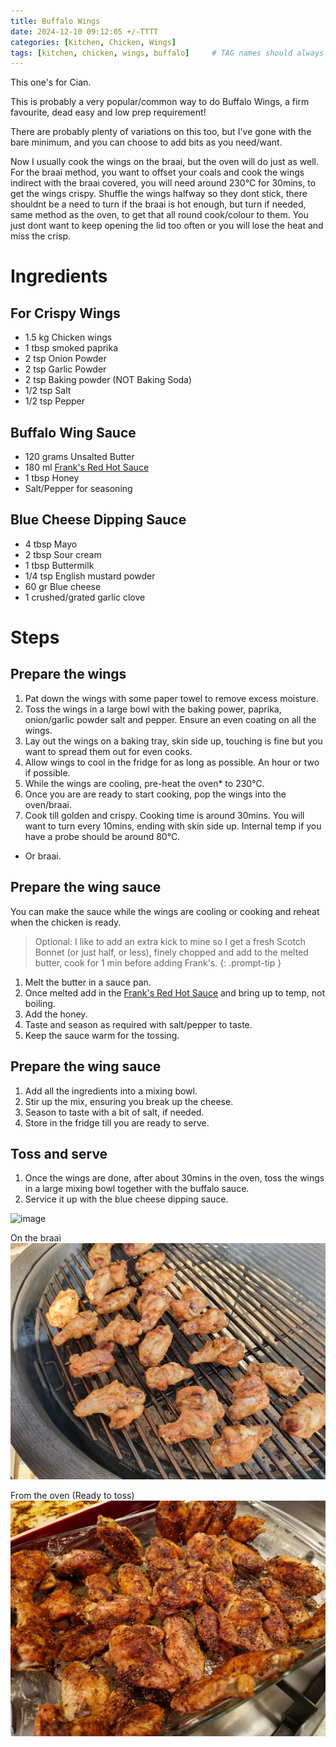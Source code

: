 ```yaml
---
title: Buffalo Wings
date: 2024-12-10 09:12:05 +/-TTTT
categories: [Kitchen, Chicken, Wings]
tags: [kitchen, chicken, wings, buffalo]     # TAG names should always be lowercase
---
```


This one's for Cian.

This is probably a very popular/common way to do Buffalo Wings, a firm favourite, dead easy and low prep requirement!

There are probably plenty of variations on this too, but I've gone with the bare minimum, and you can choose to add bits as you need/want.

Now I usually cook the wings on the braai, but the oven will do just as well. For the braai method, you want to offset your coals and cook the wings indirect with the braai covered, you will need around 230&deg;C for 30mins, to get the wings crispy. Shuffle the wings halfway so they dont stick, there shouldnt be a need to turn if the braai is hot enough, but turn if needed, same method as the oven, to get that all round cook/colour to them. You just dont want to keep opening the lid too often or you will lose the heat and miss the crisp.

# Ingredients

## For Crispy Wings
- 1.5 kg Chicken wings
- 1 tbsp smoked paprika
- 2 tsp Onion Powder
- 2 tsp Garlic Powder
- 2 tsp Baking powder (NOT Baking Soda)
- 1/2 tsp Salt
- 1/2 tsp Pepper

## Buffalo Wing Sauce
- 120 grams Unsalted Butter
- 180 ml <a href="https://amzn.eu/d/iR3vThY" target="_blank">Frank's Red Hot Sauce</a>
- 1 tbsp Honey
- Salt/Pepper for seasoning

## Blue Cheese Dipping Sauce
- 4 tbsp Mayo
- 2 tbsp Sour cream
- 1 tbsp Buttermilk
- 1/4 tsp English mustard powder
- 60 gr Blue cheese
- 1 crushed/grated garlic clove

# Steps

## Prepare the wings
1. Pat down the wings with some paper towel to remove excess moisture.
2. Toss the wings in a large bowl with the baking power, paprika, onion/garlic powder salt and pepper. Ensure an even coating on all the wings.
3. Lay out the wings on a baking tray, skin side up, touching is fine but you want to spread them out for even cooks.
4. Allow wings to cool in the fridge for as long as possible. An hour or two if possible.
5. While the wings are cooling, pre-heat the oven* to 230&deg;C.
6. Once you are are ready to start cooking, pop the wings into the oven/braai.
7. Cook till golden and crispy. Cooking time is around 30mins. You will want to turn every 10mins, ending with skin side up. Internal temp if you have a probe should be around 80&deg;C.

* Or braai.

## Prepare the wing sauce

You can make the sauce while the wings are cooling or cooking and reheat when the chicken is ready.

> Optional: I like to add an extra kick to mine so I get a fresh Scotch Bonnet (or just half, or less), finely chopped and add to the melted butter, cook for 1 min before adding Frank's.
{: .prompt-tip }

1. Melt the butter in a sauce pan.
2. Once melted add in the <a href="https://amzn.eu/d/iR3vThY" target="_blank">Frank's Red Hot Sauce</a> and bring up to temp, not boiling.
3. Add the honey.
4. Taste and season as required with salt/pepper to taste.
5. Keep the sauce warm for the tossing.

## Prepare the wing sauce

1. Add all the ingredients into a mixing bowl.
2. Stir up the mix, ensuring you break up the cheese.
3. Season to taste with a bit of salt, if needed.
4. Store in the fridge till you are ready to serve.

## Toss and serve

1. Once the wings are done, after about 30mins in the oven, toss the wings in a large mixing bowl together with the buffalo sauce.
2. Service it up with the blue cheese dipping sauce.

 ![image](/assets/img/buffalowings/buff_wings.jpg)

 On the braai
 ![image](/assets/img/buffalowings/braai_buff_wings.jpg)

 From the oven (Ready to toss)
  ![image](/assets/img/buffalowings/oven_buff_wings.jpg)
